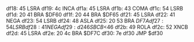 df18: 45     LSRA
df19: 4c     INCA
df1a: 45     LSRA
df1b: 43     COMA
df1c: 54     LSRB
df1d: 20 41  BRA    $DF60
df1f: 20 44  BRA    $DF65
df21: 45     LSRA
df22: 41     NEGA
df23: 54     LSRB
df24: 48     ASLA
df25: 20 53  BRA    $DF7A
df27: 54     LSRB
df28: 41     NEGA
df29: d2 46  SBCB   <$46
df2b: 49     ROLA
df2c: 52     XNCB
df2d: 45     LSRA
df2e: 20 4c  BRA    $DF7C
df30: 7e df30     JMP    $df30

